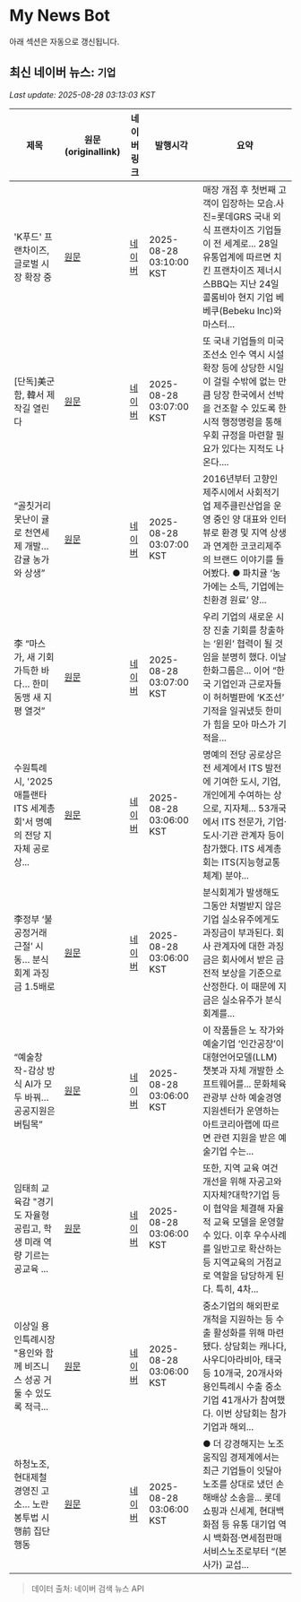 # My News Bot

아래 섹션은 자동으로 갱신됩니다.

<!-- NEWS:START -->
## 최신 네이버 뉴스: `기업`
_Last update: 2025-08-28 03:13:03 KST_

| 제목 | 원문(originallink) | 네이버 링크 | 발행시각 | 요약 |
|---|---|---|---|---|
| 'K푸드' 프랜차이즈, 글로벌 시장 확장 중 | [원문](https://www.pointdaily.co.kr/news/articleView.html?idxno=265986) | [네이버](https://www.pointdaily.co.kr/news/articleView.html?idxno=265986) | 2025-08-28 03:10:00 KST | 매장 개점 후 첫번째 고객이 입장하는 모습.사진=롯데GRS  국내 외식 프랜차이즈 기업들이 전 세계로... 28일 유통업계에 따르면 치킨 프랜차이즈 제너시스BBQ는 지난 24일 콜롬비아 현지 기업 베베쿠(Bebeku Inc)와 마스터... |
| [단독]美군함, 韓서 제작길 열린다 | [원문](https://www.donga.com/news/Politics/article/all/20250828/132270691/2) | [네이버](https://n.news.naver.com/mnews/article/020/0003657170?sid=100) | 2025-08-28 03:07:00 KST | 또 국내 기업들의 미국 조선소 인수 역시 시설 확장 등에 상당한 시일이 걸릴 수밖에 없는 만큼 당장 한국에서 선박을 건조할 수 있도록 한시적 행정명령을 통해 우회 규정을 마련할 필요가 있다는 지적도 나온다.... |
| “골칫거리 못난이 귤로 천연세제 개발… 감귤 농가와 상생” | [원문](https://www.donga.com/news/Society/article/all/20250828/132269381/2) | [네이버](https://n.news.naver.com/mnews/article/020/0003657161?sid=102) | 2025-08-28 03:07:00 KST | 2016년부터 고향인 제주시에서 사회적기업 제주클린산업을 운영 중인 양 대표와 인터뷰로 환경 및 지역 상생과 연계한 코코리제주의 브랜드 이야기를 들어봤다. ● 파치귤 ‘농가에는 소득, 기업에는 친환경 원료’ 양... |
| 李 “마스가, 새 기회 가득한 바다… 한미동맹 새 지평 열것” | [원문](https://www.donga.com/news/Politics/article/all/20250828/132270695/2) | [네이버](https://n.news.naver.com/mnews/article/020/0003657169?sid=100) | 2025-08-28 03:07:00 KST | 우리 기업의 새로운 시장 진출 기회를 창출하는 ‘윈윈’ 협력이 될 것임을 분명히 했다. 이날 한화그룹은... 이어 “한국 기업인과 근로자들이 허허벌판에 ‘K조선’ 기적을 일궈냈듯 한미가 힘을 모아 마스가 기적을... |
| 수원특례시, '2025 애틀랜타 ITS 세계총회'서 명예의 전당 지자체 공로상... | [원문](https://ilyo.co.kr/?ac=article_view&entry_id=498643) | [네이버](https://ilyo.co.kr/?ac=article_view&entry_id=498643) | 2025-08-28 03:06:00 KST | 명예의 전당 공로상은 전 세계에서 ITS 발전에 기여한 도시, 기업, 개인에게 수여하는 상으로, 지자체... 53개국에서 ITS 전문가, 기업·도시·기관 관계자 등이 참가했다. ITS 세계총회는 ITS(지능형교통체계) 분야... |
| 李정부 ‘불공정거래 근절’ 시동… 분식회계 과징금 1.5배로 | [원문](https://www.donga.com/news/Economy/article/all/20250828/132270254/2) | [네이버](https://n.news.naver.com/mnews/article/020/0003657145?sid=101) | 2025-08-28 03:06:00 KST | 분식회계가 발생해도 그동안 처벌받지 않은 기업 실소유주에게도 과징금이 부과된다. 회사 관계자에 대한 과징금은 회사에서 받은 금전적 보상을 기준으로 산정한다. 이 때문에 지금은 실소유주가 분식회계를... |
| “예술창작-감상 방식 AI가 모두 바꿔… 공공지원은 버팀목” | [원문](https://www.donga.com/news/Culture/article/all/20250828/132270264/2) | [네이버](https://n.news.naver.com/mnews/article/020/0003657142?sid=103) | 2025-08-28 03:06:00 KST | 이 작품들은 노 작가와 예술기업 ‘인간공장’이 대형언어모델(LLM) 챗봇과 자체 개발한 소프트웨어를... 문화체육관광부 산하 예술경영지원센터가 운영하는 아트코리아랩에 따르면 관련 지원을 받은 예술기업 수는... |
| 임태희 교육감 "경기도 자율형 공립고, 학생 미래 역량 기르는 공교육 ... | [원문](https://ilyo.co.kr/?ac=article_view&entry_id=498645) | [네이버](https://ilyo.co.kr/?ac=article_view&entry_id=498645) | 2025-08-28 03:06:00 KST | 또한, 지역 교육 여건 개선을 위해 자공고와 지자체?대학?기업 등이 협약을 체결해 자율적 교육 모델을 운영할 수 있다. 이후 우수사례를 일반고로 확산하는 등 지역교육의 거점교로 역할을 담당하게 된다. 특히, 4차... |
| 이상일 용인특례시장 "용인와 함께 비즈니스 성공 거둘 수 있도록 적극... | [원문](https://ilyo.co.kr/?ac=article_view&entry_id=498644) | [네이버](https://ilyo.co.kr/?ac=article_view&entry_id=498644) | 2025-08-28 03:06:00 KST | 중소기업의 해외판로 개척을 지원하는 등 수출 활성화를 위해 마련됐다. 상담회는 캐나다, 사우디아라비아, 태국 등 10개국, 20개사와 용인특례시 수출 중소기업 41개사가 참여했다. 이번 상담회는 참가 기업과 해외... |
| 하청노조, 현대제철 경영진 고소… 노란봉투법 시행前 집단행동 | [원문](https://www.donga.com/news/Economy/article/all/20250828/132270250/2) | [네이버](https://n.news.naver.com/mnews/article/020/0003657147?sid=101) | 2025-08-28 03:06:00 KST | ● 더 강경해지는 노조 움직임 경제계에서는 최근 기업들이 잇달아 노조를 상대로 냈던 손해배상 소송을... 롯데쇼핑과 신세계, 현대백화점 등 유통 대기업 역시 백화점·면세점판매서비스노조로부터 “(본사가) 교섭... |

> 데이터 출처: 네이버 검색 뉴스 API
<!-- NEWS:END -->

